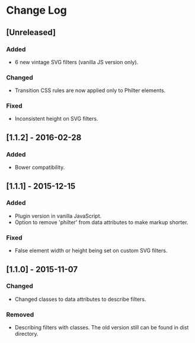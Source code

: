 # Change Log

## [Unreleased]
### Added
- 6 new vintage SVG filters (vanilla JS version only).

### Changed
- Transition CSS rules are now applied only to Philter elements.

### Fixed
- Inconsistent height on SVG filters.

## [1.1.2] - 2016-02-28
### Added
- Bower compatibility.

## [1.1.1] - 2015-12-15
### Added
- Plugin version in vanilla JavaScript.
- Option to remove 'philter' from data attributes to make markup shorter.

### Fixed
- False element width or height being set on custom SVG filters.

## [1.1.0] - 2015-11-07
### Changed
- Changed classes to data attributes to describe filters.

### Removed
- Describing filters with classes. The old version still can be found in dist directory.
